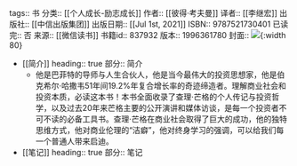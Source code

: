 tags:: 书
分类:: [[个人成长-励志成长]]
作者:: [[彼得·考夫曼]]
译者:: [[李继宏]]
出版社:: [[中信出版集团]]
出版日期:: [[Jul 1st, 2021]]
ISBN:: 9787521730401
已读完:: 否
来源:: [[微信读书]]
书籍id:: 837932
版本:: 1996361780
封面:: ![](https://weread-1258476243.file.myqcloud.com/weread/cover/48/YueWen_837932/s_YueWen_837932.jpg){:width 80}

- [[简介]]
  heading:: true
  部分:: 简介
	- 他是巴菲特的导师与人生合伙人，他是当今最伟大的投资思想家，他是伯克希尔·哈撒韦51年间19.2%年复合增长率的奇迹缔造者。理解商业社会和投资本质，必读这本书！本书全面收录了查理·芒格的个人传记与投资哲学，以及过去20年来芒格主要的公开演讲和媒体访谈，是每一个投资者不可不读的必备工具书。查理·芒格在商业社会取得了巨大的成功，他的独特思维方式，他对商业伦理的“洁癖”，他对终身学习的强调，可以给我们每一个普通人带来启迪。
- [[笔记]]
  heading:: true
  部分:: 笔记